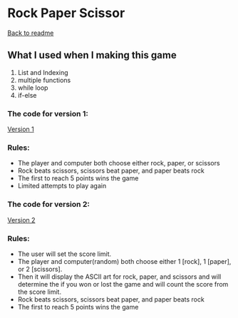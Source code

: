 # Rock Paper Scissor

[Back to readme](/README.md)

## What I used when I making this game
1. List and Indexing
2. multiple functions
3. while loop
4. if-else

### The code for version 1:
[Version 1](rock-paper-scissor.py)
### Rules: 
- The player and computer both choose either rock, paper, or scissors
- Rock beats scissors, scissors beat paper, and paper beats rock
- The first to reach 5 points wins the game
- Limited attempts to play again

### The code for version 2:
[Version 2](rps.py)
### Rules: 
- The user will set the score limit.
- The player and computer(random) both choose either 1 [rock], 1 [paper], or 2 [scissors].
- Then it will display the ASCII art for rock, paper, and scissors and will determine the if you won or lost the game and will count the score from the score limit.
- Rock beats scissors, scissors beat paper, and paper beats rock
- The first to reach 5 points wins the game




